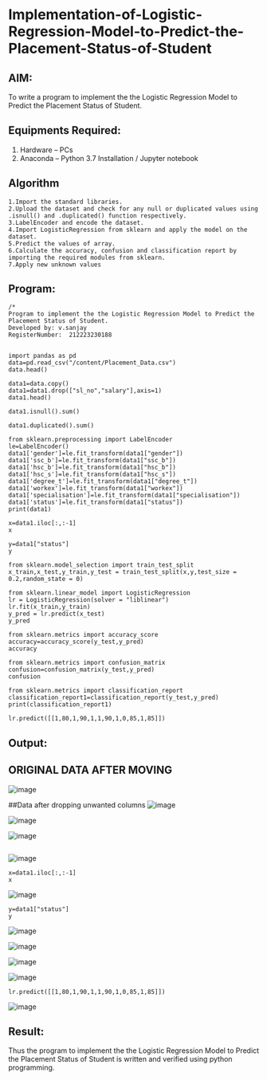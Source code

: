 # Implementation-of-Logistic-Regression-Model-to-Predict-the-Placement-Status-of-Student

## AIM:
To write a program to implement the the Logistic Regression Model to Predict the Placement Status of Student.

## Equipments Required:
1. Hardware – PCs
2. Anaconda – Python 3.7 Installation / Jupyter notebook

## Algorithm
```
1.Import the standard libraries.
2.Upload the dataset and check for any null or duplicated values using .isnull() and .duplicated() function respectively.
3.LabelEncoder and encode the dataset.
4.Import LogisticRegression from sklearn and apply the model on the dataset.
5.Predict the values of array.
6.Calculate the accuracy, confusion and classification report by importing the required modules from sklearn.
7.Apply new unknown values
```
## Program:
```
/*
Program to implement the the Logistic Regression Model to Predict the Placement Status of Student.
Developed by: v.sanjay
RegisterNumber:  212223230188
```
```

import pandas as pd
data=pd.read_csv("/content/Placement_Data.csv")
data.head()

data1=data.copy()
data1=data1.drop(["sl_no","salary"],axis=1)
data1.head()

data1.isnull().sum()

data1.duplicated().sum()

from sklearn.preprocessing import LabelEncoder
le=LabelEncoder()
data1['gender']=le.fit_transform(data1["gender"])
data1['ssc_b']=le.fit_transform(data1["ssc_b"])
data1['hsc_b']=le.fit_transform(data1["hsc_b"])
data1['hsc_s']=le.fit_transform(data1["hsc_s"])
data1['degree_t']=le.fit_transform(data1["degree_t"])
data1['workex']=le.fit_transform(data1["workex"])
data1['specialisation']=le.fit_transform(data1["specialisation"])
data1['status']=le.fit_transform(data1["status"])
print(data1)

x=data1.iloc[:,:-1]
x

y=data1["status"]
y

from sklearn.model_selection import train_test_split
x_train,x_test,y_train,y_test = train_test_split(x,y,test_size = 0.2,random_state = 0)

from sklearn.linear_model import LogisticRegression
lr = LogisticRegression(solver = "liblinear") 
lr.fit(x_train,y_train)
y_pred = lr.predict(x_test)
y_pred

from sklearn.metrics import accuracy_score
accuracy=accuracy_score(y_test,y_pred)
accuracy

from sklearn.metrics import confusion_matrix
confusion=confusion_matrix(y_test,y_pred)
confusion

from sklearn.metrics import classification_report
classification_report1=classification_report(y_test,y_pred)
print(classification_report1)

lr.predict([[1,80,1,90,1,1,90,1,0,85,1,85]])

```


## Output:
## ORIGINAL DATA AFTER MOVING
![image](https://github.com/sanjayy2431/Implementation-of-Logistic-Regression-Model-to-Predict-the-Placement-Status-of-Student/assets/149365143/ace4da3d-4eb1-4c52-8fbc-486544a0b5eb)


##Data after dropping unwanted columns
![image](https://github.com/sanjayy2431/Implementation-of-Logistic-Regression-Model-to-Predict-the-Placement-Status-of-Student/assets/149365143/057f505a-48ae-4053-8956-51a3fe4d0347)



![image](https://github.com/sanjayy2431/Implementation-of-Logistic-Regression-Model-to-Predict-the-Placement-Status-of-Student/assets/149365143/eac5ec7e-db34-47b7-9a87-da94c972a4ef)



![image](https://github.com/sanjayy2431/Implementation-of-Logistic-Regression-Model-to-Predict-the-Placement-Status-of-Student/assets/149365143/034da63e-13af-483a-ae46-8768948cbd10)
```

```
![image](https://github.com/sanjayy2431/Implementation-of-Logistic-Regression-Model-to-Predict-the-Placement-Status-of-Student/assets/149365143/e87135d0-7f1e-47ea-8fcc-886eee8b380f)
```
x=data1.iloc[:,:-1]
x
```
![image](https://github.com/sanjayy2431/Implementation-of-Logistic-Regression-Model-to-Predict-the-Placement-Status-of-Student/assets/149365143/fd2ede0e-176a-45c6-9158-c18ba9b2d930)
```
y=data1["status"]
y
```
![image](https://github.com/sanjayy2431/Implementation-of-Logistic-Regression-Model-to-Predict-the-Placement-Status-of-Student/assets/149365143/0de8823d-ffb5-4405-80a7-d686975db8b7)

![image](https://github.com/sanjayy2431/Implementation-of-Logistic-Regression-Model-to-Predict-the-Placement-Status-of-Student/assets/149365143/43773e61-93af-4366-89b2-d9eea9c8a87a)


![image](https://github.com/sanjayy2431/Implementation-of-Logistic-Regression-Model-to-Predict-the-Placement-Status-of-Student/assets/149365143/92f5972f-910d-4519-87cb-9538e1253489)


![image](https://github.com/sanjayy2431/Implementation-of-Logistic-Regression-Model-to-Predict-the-Placement-Status-of-Student/assets/149365143/2b4ee5d4-25a1-42ab-8ead-6bc378546d82)
```
lr.predict([[1,80,1,90,1,1,90,1,0,85,1,85]])
```
![image](https://github.com/sanjayy2431/Implementation-of-Logistic-Regression-Model-to-Predict-the-Placement-Status-of-Student/assets/149365143/4014a5dc-2496-479c-92f9-33faabc1540f)












## Result:
Thus the program to implement the the Logistic Regression Model to Predict the Placement Status of Student is written and verified using python programming.
